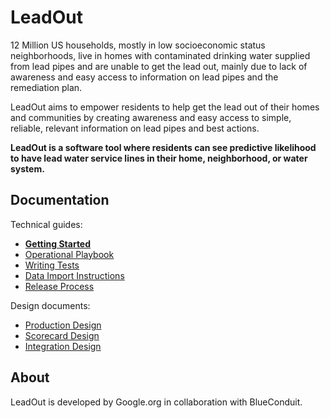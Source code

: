 # LeadOut

12 Million US households, mostly in low socioeconomic status neighborhoods, live in homes with
contaminated drinking water supplied from lead pipes and are unable to get the lead out, mainly due
to lack of awareness and easy access to information on lead pipes and the remediation plan.

LeadOut aims to empower residents to help get the lead out of their homes and communities by
creating awareness and easy access to simple, reliable, relevant information on lead pipes and best
actions.

**LeadOut is a software tool where residents can see predictive likelihood to have lead water
service lines in their home, neighborhood, or water system.**

## Documentation

Technical guides:

- [**Getting Started**](docs/getting-started.md)
- [Operational Playbook](docs/operational-playbook.md)
- [Writing Tests](docs/writing-tests.md)
- [Data Import Instructions](docs/data-import.md)
- [Release Process](docs/release-process.md)

Design documents:

- [Production Design](https://docs.google.com/document/d/1zZxCoXx5JzLXTOGVdvC4s8H-r82DFjfmNU-dmFPAQVI/preview)
- [Scorecard Design](https://docs.google.com/document/d/1T-hBIzci81r0Xez70zEVfYxWHh6oHKsXJlxDsVJ7lDM/preview)
- [Integration Design](https://docs.google.com/document/d/1Zjntcdu4OBkyDbyPOH84GmlnUU2ah14zEh99KGlDeAw/preview)

## About

LeadOut is developed by Google.org in collaboration with BlueConduit.
